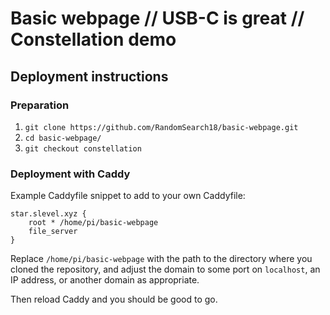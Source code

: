 # Basic webpage // USB-C is great // Constellation demo

## Deployment instructions

### Preparation

1. `git clone https://github.com/RandomSearch18/basic-webpage.git`
2. `cd basic-webpage/`
3. `git checkout constellation`

### Deployment with Caddy

Example Caddyfile snippet to add to your own Caddyfile:

```caddyfile
star.slevel.xyz {
    root * /home/pi/basic-webpage
    file_server
}
```

Replace `/home/pi/basic-webpage` with the path to the directory where you cloned the repository, and adjust the domain to some port on `localhost`, an IP address, or another domain as appropriate.

Then reload Caddy and you should be good to go.
